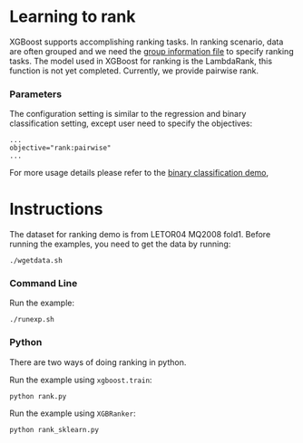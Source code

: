 Learning to rank
====
XGBoost supports accomplishing ranking tasks. In ranking scenario, data are often grouped and we need the [group information file](../../doc/tutorials/input_format.md#group-input-format) to specify ranking tasks. The model used in XGBoost for ranking is the LambdaRank, this function is not yet completed. Currently, we provide pairwise rank.

### Parameters
The configuration setting is similar to the regression and binary classification setting, except user need to specify the objectives:

```
...
objective="rank:pairwise"
...
```
For more usage details please refer to the [binary classification demo](../binary_classification),

Instructions
====
The dataset for ranking demo is from LETOR04 MQ2008 fold1.
Before running the examples, you need to get the data by running:

```
./wgetdata.sh
```

### Command Line
Run the example:
```
./runexp.sh
```

### Python
There are two ways of doing ranking in python.  

Run the example using `xgboost.train`:
```
python rank.py
```

Run the example using `XGBRanker`:
```
python rank_sklearn.py
```
